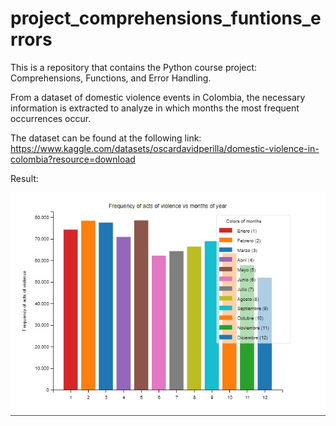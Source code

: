 # project_comprehensions_funtions_errors
This is a repository that contains the Python course project: Comprehensions, Functions, and Error Handling.

From a dataset of domestic violence events in Colombia, the necessary information is extracted to analyze in which months the most frequent occurrences occur.

The dataset can be found at the following link: https://www.kaggle.com/datasets/oscardavidperilla/domestic-violence-in-colombia?resource=download

Result:

![Result](https://github.com/Cristhian-Leon1/project_comprehensions_funtions_errors/blob/main/result.jpg)
